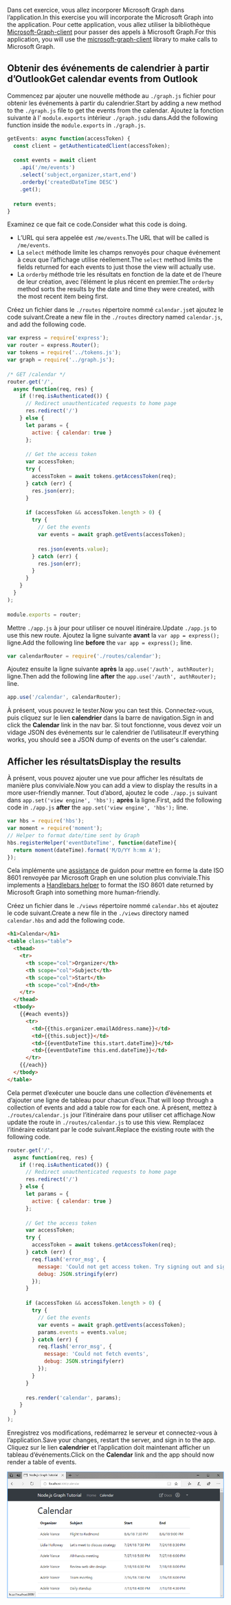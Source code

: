 <!-- markdownlint-disable MD002 MD041 -->

<span data-ttu-id="ab60e-101">Dans cet exercice, vous allez incorporer Microsoft Graph dans l’application.</span><span class="sxs-lookup"><span data-stu-id="ab60e-101">In this exercise you will incorporate the Microsoft Graph into the application.</span></span> <span data-ttu-id="ab60e-102">Pour cette application, vous allez utiliser la bibliothèque [Microsoft-Graph-client](https://github.com/microsoftgraph/msgraph-sdk-javascript) pour passer des appels à Microsoft Graph.</span><span class="sxs-lookup"><span data-stu-id="ab60e-102">For this application, you will use the [microsoft-graph-client](https://github.com/microsoftgraph/msgraph-sdk-javascript) library to make calls to Microsoft Graph.</span></span>

## <a name="get-calendar-events-from-outlook"></a><span data-ttu-id="ab60e-103">Obtenir des événements de calendrier à partir d’Outlook</span><span class="sxs-lookup"><span data-stu-id="ab60e-103">Get calendar events from Outlook</span></span>

<span data-ttu-id="ab60e-104">Commencez par ajouter une nouvelle méthode au `./graph.js` fichier pour obtenir les événements à partir du calendrier.</span><span class="sxs-lookup"><span data-stu-id="ab60e-104">Start by adding a new method to the `./graph.js` file to get the events from the calendar.</span></span> <span data-ttu-id="ab60e-105">Ajoutez la fonction suivante à l' `module.exports` intérieur `./graph.js`du dans.</span><span class="sxs-lookup"><span data-stu-id="ab60e-105">Add the following function inside the `module.exports` in `./graph.js`.</span></span>

```js
getEvents: async function(accessToken) {
  const client = getAuthenticatedClient(accessToken);

  const events = await client
    .api('/me/events')
    .select('subject,organizer,start,end')
    .orderby('createdDateTime DESC')
    .get();

  return events;
}
```

<span data-ttu-id="ab60e-106">Examinez ce que fait ce code.</span><span class="sxs-lookup"><span data-stu-id="ab60e-106">Consider what this code is doing.</span></span>

- <span data-ttu-id="ab60e-107">L’URL qui sera appelée est `/me/events`.</span><span class="sxs-lookup"><span data-stu-id="ab60e-107">The URL that will be called is `/me/events`.</span></span>
- <span data-ttu-id="ab60e-108">La `select` méthode limite les champs renvoyés pour chaque événement à ceux que l’affichage utilise réellement.</span><span class="sxs-lookup"><span data-stu-id="ab60e-108">The `select` method limits the fields returned for each events to just those the view will actually use.</span></span>
- <span data-ttu-id="ab60e-109">La `orderby` méthode trie les résultats en fonction de la date et de l’heure de leur création, avec l’élément le plus récent en premier.</span><span class="sxs-lookup"><span data-stu-id="ab60e-109">The `orderby` method sorts the results by the date and time they were created, with the most recent item being first.</span></span>

<span data-ttu-id="ab60e-110">Créez un fichier dans le `./routes` répertoire nommé `calendar.js`et ajoutez le code suivant.</span><span class="sxs-lookup"><span data-stu-id="ab60e-110">Create a new file in the `./routes` directory named `calendar.js`, and add the following code.</span></span>

```js
var express = require('express');
var router = express.Router();
var tokens = require('../tokens.js');
var graph = require('../graph.js');

/* GET /calendar */
router.get('/',
  async function(req, res) {
    if (!req.isAuthenticated()) {
      // Redirect unauthenticated requests to home page
      res.redirect('/')
    } else {
      let params = {
        active: { calendar: true }
      };

      // Get the access token
      var accessToken;
      try {
        accessToken = await tokens.getAccessToken(req);
      } catch (err) {
        res.json(err);
      }

      if (accessToken && accessToken.length > 0) {
        try {
          // Get the events
          var events = await graph.getEvents(accessToken);

          res.json(events.value);
        } catch (err) {
          res.json(err);
        }
      }
    }
  }
);

module.exports = router;
```

<span data-ttu-id="ab60e-111">Mettre `./app.js` à jour pour utiliser ce nouvel itinéraire.</span><span class="sxs-lookup"><span data-stu-id="ab60e-111">Update `./app.js` to use this new route.</span></span> <span data-ttu-id="ab60e-112">Ajoutez la ligne suivante **avant** la `var app = express();` ligne.</span><span class="sxs-lookup"><span data-stu-id="ab60e-112">Add the following line **before** the `var app = express();` line.</span></span>

```js
var calendarRouter = require('./routes/calendar');
```

<span data-ttu-id="ab60e-113">Ajoutez ensuite la ligne suivante **après** la `app.use('/auth', authRouter);` ligne.</span><span class="sxs-lookup"><span data-stu-id="ab60e-113">Then add the following line **after** the `app.use('/auth', authRouter);` line.</span></span>

```js
app.use('/calendar', calendarRouter);
```

<span data-ttu-id="ab60e-114">À présent, vous pouvez le tester.</span><span class="sxs-lookup"><span data-stu-id="ab60e-114">Now you can test this.</span></span> <span data-ttu-id="ab60e-115">Connectez-vous, puis cliquez sur le lien **calendrier** dans la barre de navigation.</span><span class="sxs-lookup"><span data-stu-id="ab60e-115">Sign in and click the **Calendar** link in the nav bar.</span></span> <span data-ttu-id="ab60e-116">Si tout fonctionne, vous devez voir un vidage JSON des événements sur le calendrier de l’utilisateur.</span><span class="sxs-lookup"><span data-stu-id="ab60e-116">If everything works, you should see a JSON dump of events on the user's calendar.</span></span>

## <a name="display-the-results"></a><span data-ttu-id="ab60e-117">Afficher les résultats</span><span class="sxs-lookup"><span data-stu-id="ab60e-117">Display the results</span></span>

<span data-ttu-id="ab60e-118">À présent, vous pouvez ajouter une vue pour afficher les résultats de manière plus conviviale.</span><span class="sxs-lookup"><span data-stu-id="ab60e-118">Now you can add a view to display the results in a more user-friendly manner.</span></span> <span data-ttu-id="ab60e-119">Tout d’abord, ajoutez le code `./app.js` suivant dans `app.set('view engine', 'hbs');` **après** la ligne.</span><span class="sxs-lookup"><span data-stu-id="ab60e-119">First, add the following code in `./app.js` **after** the `app.set('view engine', 'hbs');` line.</span></span>

```js
var hbs = require('hbs');
var moment = require('moment');
// Helper to format date/time sent by Graph
hbs.registerHelper('eventDateTime', function(dateTime){
  return moment(dateTime).format('M/D/YY h:mm A');
});
```

<span data-ttu-id="ab60e-120">Cela implémente une [assistance](http://handlebarsjs.com/#helpers) de guidon pour mettre en forme la date ISO 8601 renvoyée par Microsoft Graph en une solution plus conviviale.</span><span class="sxs-lookup"><span data-stu-id="ab60e-120">This implements a [Handlebars helper](http://handlebarsjs.com/#helpers) to format the ISO 8601 date returned by Microsoft Graph into something more human-friendly.</span></span>

<span data-ttu-id="ab60e-121">Créez un fichier dans le `./views` répertoire nommé `calendar.hbs` et ajoutez le code suivant.</span><span class="sxs-lookup"><span data-stu-id="ab60e-121">Create a new file in the `./views` directory named `calendar.hbs` and add the following code.</span></span>

```html
<h1>Calendar</h1>
<table class="table">
  <thead>
    <tr>
      <th scope="col">Organizer</th>
      <th scope="col">Subject</th>
      <th scope="col">Start</th>
      <th scope="col">End</th>
    </tr>
  </thead>
  <tbody>
    {{#each events}}
      <tr>
        <td>{{this.organizer.emailAddress.name}}</td>
        <td>{{this.subject}}</td>
        <td>{{eventDateTime this.start.dateTime}}</td>
        <td>{{eventDateTime this.end.dateTime}}</td>
      </tr>
    {{/each}}
  </tbody>
</table>
```

<span data-ttu-id="ab60e-122">Cela permet d’exécuter une boucle dans une collection d’événements et d’ajouter une ligne de tableau pour chacun d’eux.</span><span class="sxs-lookup"><span data-stu-id="ab60e-122">That will loop through a collection of events and add a table row for each one.</span></span> <span data-ttu-id="ab60e-123">À présent, mettez à `./routes/calendar.js` jour l’itinéraire dans pour utiliser cet affichage.</span><span class="sxs-lookup"><span data-stu-id="ab60e-123">Now update the route in `./routes/calendar.js` to use this view.</span></span> <span data-ttu-id="ab60e-124">Remplacez l’itinéraire existant par le code suivant.</span><span class="sxs-lookup"><span data-stu-id="ab60e-124">Replace the existing route with the following code.</span></span>

```js
router.get('/',
  async function(req, res) {
    if (!req.isAuthenticated()) {
      // Redirect unauthenticated requests to home page
      res.redirect('/')
    } else {
      let params = {
        active: { calendar: true }
      };

      // Get the access token
      var accessToken;
      try {
        accessToken = await tokens.getAccessToken(req);
      } catch (err) {
        req.flash('error_msg', {
          message: 'Could not get access token. Try signing out and signing in again.',
          debug: JSON.stringify(err)
        });
      }

      if (accessToken && accessToken.length > 0) {
        try {
          // Get the events
          var events = await graph.getEvents(accessToken);
          params.events = events.value;
        } catch (err) {
          req.flash('error_msg', {
            message: 'Could not fetch events',
            debug: JSON.stringify(err)
          });
        }
      }

      res.render('calendar', params);
    }
  }
);
```

<span data-ttu-id="ab60e-125">Enregistrez vos modifications, redémarrez le serveur et connectez-vous à l’application.</span><span class="sxs-lookup"><span data-stu-id="ab60e-125">Save your changes, restart the server, and sign in to the app.</span></span> <span data-ttu-id="ab60e-126">Cliquez sur le lien **calendrier** et l’application doit maintenant afficher un tableau d’événements.</span><span class="sxs-lookup"><span data-stu-id="ab60e-126">Click on the **Calendar** link and the app should now render a table of events.</span></span>

![Capture d’écran du tableau des événements](./images/add-msgraph-01.png)